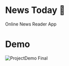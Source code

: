 # News Today 📰
Online News Reader App

# Demo
![ProjectDemo Final](https://user-images.githubusercontent.com/69251355/124832580-7c66c680-df9a-11eb-983f-809adeb13514.gif)

